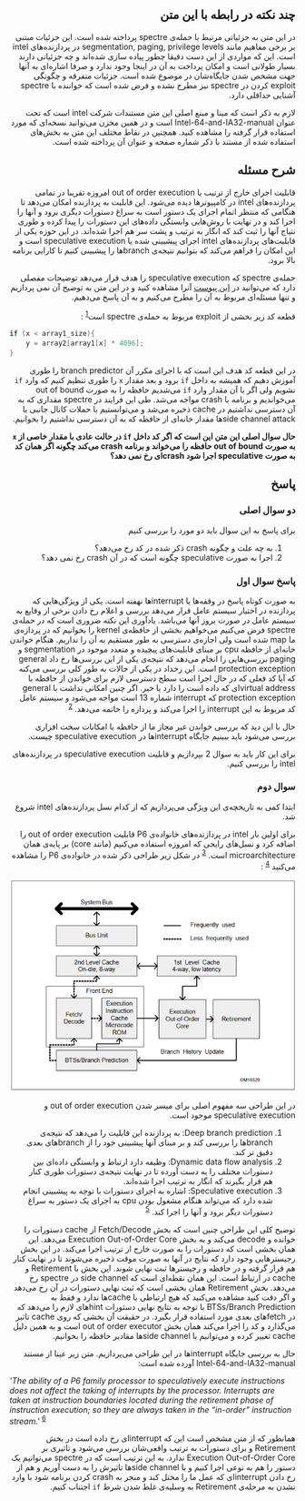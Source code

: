 <div dir="rtl">

## چند نکته در رابطه با این متن
در این متن به جزئیاتی مرتبط با حمله‌ی ‌spectre پرداخته شده است. این جزئیات مبتنی بر برخی مفاهیم مانند segmentation, paging, privilege levels در پردازنده‌های intel است. این که مواردی از این دست دقیقا چطور پیاده سازی شده‌اند و چه جزئیاتی دارند بسیار طولانی است و امکان پرداخت به آن در اینجا وجود ندارد و صرفا اشاره‌ای  به آنها جهت مشخص شدن جایگاه‌شان در موضوع شده است. جزئیات متفرقه و چگونگی exploit کردن در ‌spectre نیز مطرح نشده و فرض شده است که خواننده با ‌spectre آشنایی حداقلی دارد.

لازم به ذکر است که مبنا و مبنع اصلی این متن مستندات شرکت intel است که تحت عنوان Intel-64-and-IA32-manual است و در همین مخزن می‌توانید نسخه‌ای که مورد استفاده قرار گرفته را مشاهده کنید. همچنین در نقاط مختلف این متن به بخش‌های استفاده شده از مستند با ذکر شماره صفحه و عنوان آن پرداخته شده است.

## شرح مسئله
قابلیت اجرای خارج از ترتیب یا out of order execution امروزه تقریبا در تمامی پردازنده‌های intel در کامپیوترها دیده می‌شود. این قابلیت به پردازنده امکان می‌دهد تا هنگامی که منتظر اتمام اجرای یک دستور است به سراغ دستورات دیگری برود و آنها را اجرا کند و در نهایت با روش‌هایی وابستگی داده‌های این دستورات را پیدا کرده و طوری نتیاج آنها را ثبت کند که انگار به ترتیب و پشت سر هم اجرا شده‌اند. در این حوزه یکی از قابلیت‌های پردازنده‌های intel اجرای پیشبینی شده یا speculative execution است و این امکان را فراهم می‌کند که بتوانیم نتیجه‌ی branch‌ها را پیشبینی کنیم تا کارایی برنامه بالا برود.

حمله‌ی ‌spectre که speculative execution را هدف قرار می‌دهد توضیحات مفصلی دارد که می‌توانید در [این پیوست](https://spectreattack.com/spectre.pdf) آنرا مشاهده کنید و در این متن به توضیح آن نمی پردازیم و تنها مسئله‌ای مربوط به آن را مطرح می‌کنیم و به آن پاسخ می‌دهیم.

قطعه کد زیر بخشی از exploit مربوط به حمله‌ی ‌spectre است<sup>[1]</sup> :

</div>

```c
if (x < array1_size){
    y = array2[array1[x] * 4096];
}
```

<div dir="rtl">

در این قطعه کد هدف این است که با اجرای مکرر آن branch predictor را طوری آموزش دهیم که همیشه به داخل `if` برود و بعد مقدار `x` را طوری تنظیم کنیم که وارد `if` نشویم ولی اگر با آن مقدار وارد `if` می‌شدیم حافظه را به صورت out of bound می‌خواندیم و برنامه با crash مواجه می‌شد. طی این فرایند در ‌spectre مقداری که به آن دسترسی نداشتیم در cache ذخیره می‌شد و می‌توانستیم با حملات کانال جانبی یا side channel attack‌ها مقدار خانه‌ای از حافظه که به آن دسترسی نداشتیم را بخوانیم.

**حال سوال اصلی این متن این است که اگر کد داخل `if` در حالت عادی با مقدار خاصی از `x` به صورت out of bound حافظه را می‌خواند و برنامه crash می‌کند چگونه اگر همان کد به صورت speculative اجرا شود crash‌ای رخ نمی دهد؟**

## پاسخ
### دو سوال اصلی
برای پاسخ به این سوال باید دو مورد را بررسی کنیم

1. به چه علت و چگونه crash ذکر شده در کد رخ می‌دهد؟
2. اجرا به صورت speculative چگونه است که در آن crash رخ نمی دهد؟

### پاسخ سوال اول
به صورت کوتاه پاسخ در وقفه‌ها یا interrupt‌ها نهفته است. یکی از ویژگی‌هایی که پردازنده در اختیار سیستم عامل قرار می‌دهد بررسی و اعلام رخ دادن برخی از وقایع به سیستم عامل در صورت بروز آنها می‌باشد. یادآوری این نکته ضروری است که در حمله‌ی ‌spectre فرض می‌کنیم می‌خواهیم بخشی از حافظه‌ی kernel را بخوانیم که در پردازه‌ی ما map شده است ولی اجازه‌ی دسترسی به طور مستقیم به آن را نداریم. هنگام خواندن خانه‌ای از حافظه cpu بر مبنای قابلیت‌های پیچیده و متعدد موجود در segmentation و paging بررسی‌هایی را انجام می‌دهد که نتیجه‌ی یکی از این بررسی‌ها رخ داد general protection exception است. این رخداد در یکی از حالات به طور کلی بررسی می‌کنه که آیا کد فعلی که در حال اجرا است سطح دسترسی لازم برای خواندن از حافظه با virtual address‌ای که داده است را دارد یا خیر. اگر چنین امکانی نداشت با general protection exception که interrupt شماره 13 است مواجه می‌شود و سیستم عامل کد مربوط به این interrupt را اجرا می‌کند و پردازه را خاتمه می‌دهد. <sup>[2]</sup>

حال با این دید که بررسی خواندن غیر مجاز ما از حافظه با امکانات سخت افزاری بررسی می‌شود باید ببینیم جایگاه interrupt‌ها در speculative execution چیست.

برای این کار باید به سوال 2 بپردازیم و قابلیت speculative execution در پردازنده‌های intel را بررسی کنیم.

### سوال دوم
ابتدا کمی به تاریخچه‌ی این ویژگی می‌پردازیم که از کدام نسل پردازنده‌های intel شروع شد.

برای اولین بار intel در پردازنده‌های خانواده‌ی P6 قابلیت out of order execution را اضافه کرد و نسل‌های رایجی که امروزه استفاده می‌کنیم (مانند core) بر پایه‌ی همان microarchitecture است. <sup>[3]</sup> در شکل زیر طراحی ذکر شده در خانواده‌ی P6 را مشاهده می‌کنید <sup>[4]</sup> :

![](./P6-ooo-exec-arch.png "Intel out of order execution in P6 family")

در این طراحی سه مفهوم اصلی برای میسر شدن out of order execution و speculative execution موجود است.

1. Deep branch prediction: به پردازنده این قابلیت را می‌دهد که نتیجه‌ی branch‌ها را بررسی کند و بر مبنای آنها پیشبینی خود را از branch‌های بعدی دقیق تر کند.
2. Dynamic data flow analysis: وظیفه دارد ارتباط و وابستگی داده‌ای بین دستورات مختلف را به دست آورده تا در نهایت نتیجه‌ی دستورات طوری کنار هم قرار بگیرند که انگار به ترتیب اجرا شده‌اند.
3. Speculative execution: اشاره به اجرای دستورات با توجه به پیشبینی انجام شده دارد که می‌تواند هنگام مشغول بودن cpu به اجرای یک دستور به سراغ دستورات دیگر برود و آنها را اجرا کند. <sup>[5]</sup>

توضیح کلی این طراحی چنین است که بخش Fetch/Decode از cache دستورات را خوانده و decode می‌کند و به بخش Execution Out-of-Order Core می‌دهد. این همان بخشی است که دستورات را به صورت خارج از ترتیب اجرا می‌کند. در این بخش رجیستر‌هایی وجود دارد که نتایج در آنها به صورت موقت ذخیره می‌شوند تا در نهایت کنار هم قرار گرفته و در حافظه و رجیستر‌ها ثبت نهایی شوند. این بخش با Retirement و cache در ارتباط است. این همان نقطه‌ای است که side channel در ‌spectre رخ می‌دهد. بخش Retirement همان بخشی است که ثبت نهایی دستورات در آن رخ می‌دهد و اگر دقت کنید مشاهده می‌کنید که هیچ ارتباطی با cache‌ها ندارد و فقط به BTSs/Branch Prediction با توجه به نتایج نهایی دستورات hint‌های لازم را می‌دهد که در fetch‌های بعدی مورد استفاده قرار بگیرد. در حقیقت آن بخشی که روی cache تاثیر می‌گذارد و کد را اجرا می‌کند همان بخش out of order executor است و به همین دلیل cache تغییر کرده و می‌توانیم با side channel‌ها مقادیر حافظه را بخوانیم.

حال به بررسی جایگاه interrupt‌ها در این طراحی می‌پردازیم. متن زیر عینا از مستند Intel-64-and-IA32-manual آورده شده است:

<div>

<div dir="ltr">

*'The ability of a P6 family processor to speculatively execute instructions does not affect the taking of interrupts by
the processor. Interrupts are taken at instruction boundaries located during the retirement phase of instruction
execution; so they are always taken in the “in-order” instruction stream.'* <sup>[6]</sup>

</div>

</div dir="rtl">

همانطور که از متن مشخص است این که interrupt‌ای رخ داده است در بخش Retirement و برای دستورات به ترتیب واقعی‌شان بررسی می‌شود و تاثیری بر Execution Out-of-Order Core ندارد. به این ترتیب است که در ‌spectre می‌توانیم یک دستور را هم به نوعی اجرا کنیم و با side channel‌ها تاثیرش را به دست آوریم و هم از رخ دادن interrupt‌ای که عمل ما را مختل کند و منجر به crash کردن برنامه شود با وارد نشدن به مرحله‌ی Retirement به وسلیه‌ی غلط شدن شرط `if` اجتناب کنیم.

</div>

[1]: <https://cs155.stanford.edu/lectures/17-processor.pdf> "spectre code snippet"
[2]: <../Intel-64-and-IA32-manual.pdf#G45.2001> "Volume-3 6.15 Page-3013"
[3]: <https://en.wikipedia.org/wiki/Out-of-order_execution> "Intel P6 and Core family history"
[4]: <../Intel-64-and-IA32-manual.pdf#G4.18719> "Volume-1 2.2.1 Page 43"
[5]: <../Intel-64-and-IA32-manual.pdf#G4.18719> "Volume-1 2.2.1 Page 44"
[6]: <../Intel-64-and-IA32-manual.pdf#G45.8531> "Volume-3 6.6 Page 2978"